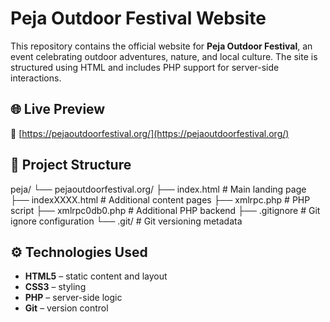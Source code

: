 # Peja Outdoor Festival Website

This repository contains the official website for **Peja Outdoor Festival**, an event celebrating outdoor adventures, nature, and local culture. 
The site is structured using HTML and includes PHP support for server-side interactions.

## 🌐 Live Preview

🔗 [https://pejaoutdoorfestival.org/](https://pejaoutdoorfestival.org/)

## 🧾 Project Structure

peja/
└── pejaoutdoorfestival.org/
├── index.html # Main landing page
├── indexXXXX.html # Additional content pages
├── xmlrpc.php # PHP script
├── xmlrpc0db0.php # Additional PHP backend
├── .gitignore # Git ignore configuration
└── .git/ # Git versioning metadata

## ⚙️ Technologies Used

- **HTML5** – static content and layout
- **CSS3**  – styling
- **PHP** – server-side logic
- **Git** – version control
